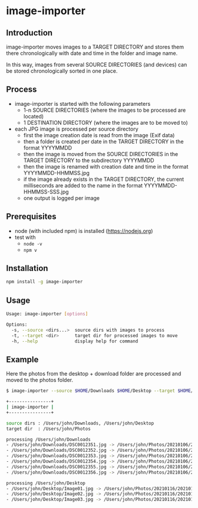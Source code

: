 # image-importer 

## Introduction

image-importer moves images to a TARGET DIRECTORY and stores them there chronologically with date and time in the folder and image name.

In this way, images from several SOURCE DIRECTORIES (and devices) can be stored chronologically sorted in one place.

## Process

- image-importer is started with the following parameters
  - 1-n SOURCE DIRECTORIES (where the images to be processed are located)
  - 1 DESTINATION DIRECTORY (where the images are to be moved to)
- each JPG image is processed per source directory
  - first the image creation date is read from the image (Exif data)
  - then a folder is created per date in the TARGET DIRECTORY in the format YYYYMMDD
  - then the image is moved from the SOURCE DIRECTORIES in the TARGET DIRECTORY to the subdirectory YYYYMMDD
  - then the image is renamed with creation date and time in the format YYYYMMDD-HHMMSS.jpg
  - if the image already exists in the TARGET DIRECTORY, the current milliseconds are added to the name in the format YYYYMMDD-HHMMSS-SSS.jpg
  - one output is logged per image

## Prerequisites

- node (with included npm) is installed (https://nodejs.org)
- test with
  - `node -v` 
  - `npm v`

## Installation

```bash
npm install -g image-importer
```

## Usage

```bash
Usage: image-importer [options]

Options:
  -s, --source <dirs...>  source dirs with images to process
  -t, --target <dir>      target dir for processed images to move
  -h, --help              display help for command
```

## Example

Here the photos from the desktop + download folder are processed and moved to the photos folder.

```bash
$ image-importer --source $HOME/Downloads $HOME/Desktop --target $HOME/Photos

+----------------+
| image-importer |
+----------------+

source dirs : /Users/john/Downloads, /Users/john/Desktop
target dir  : /Users/john/Photos

processing /Users/john/Downloads
- /Users/john/Downloads/DSC0012351.jpg -> /Users/john/Photos/20210106/20210106-102336.jpg
- /Users/john/Downloads/DSC0012352.jpg -> /Users/john/Photos/20210106/20210106-102420.jpg
- /Users/john/Downloads/DSC0012353.jpg -> /Users/john/Photos/20210106/20210106-102601.jpg
- /Users/john/Downloads/DSC0012354.jpg -> /Users/john/Photos/20210106/20210106-104425.jpg
- /Users/john/Downloads/DSC0012355.jpg -> /Users/john/Photos/20210106/20210106-141907.jpg
- /Users/john/Downloads/DSC0012356.jpg -> /Users/john/Photos/20210106/20210106-164916.jpg

processing /Users/john/Desktop
- /Users/john/Desktop/Image01.jpg -> /Users/john/Photos/20210116/20210116-150916.jpg
- /Users/john/Desktop/Image02.jpg -> /Users/john/Photos/20210116/20210116-151308.jpg
- /Users/john/Desktop/Image03.jpg -> /Users/john/Photos/20210116/20210116-151331.jpg
```
